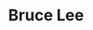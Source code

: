 ---
title: "Bruce Lee"
cc-type: person
hashtag: "bruce-lee"
born-on: 1940-11-27
died-on: 1973-07-20
tags:
  - Martial Artist
  - Actor
  - Philosopher
  - Human Being
  - dead at the moment
---